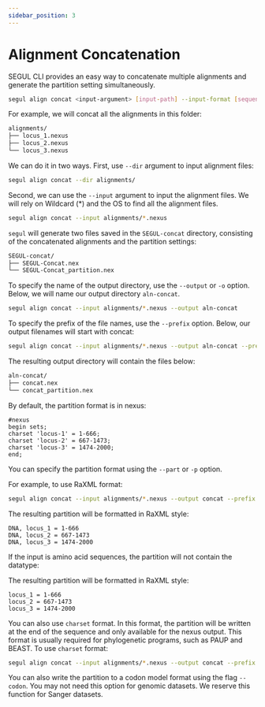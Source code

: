 ```yaml
---
sidebar_position: 3
---
```

# Alignment Concatenation

SEGUL CLI provides an easy way to concatenate multiple alignments and generate the partition setting simultaneously.

```Bash
segul align concat <input-argument> [input-path] --input-format [sequence-format]
```

For example, we will concat all the alignments in this folder:

```Bash
alignments/
├── locus_1.nexus
├── locus_2.nexus
└── locus_3.nexus
```

We can do it in two ways. First, use `--dir` argument to input alignment files:

```Bash
segul align concat --dir alignments/
```

Second, we can use the `--input` argument to input the alignment files. We will rely on Wildcard (*) and the OS to find all the alignment files.

```Bash
segul align concat --input alignments/*.nexus
```

`segul` will generate two files saved in the `SEGUL-concat` directory, consisting of the concatenated alignments and the partition settings:

```Bash
SEGUL-concat/
├── SEGUL-Concat.nex
└── SEGUL-Concat_partition.nex
```

To specify the name of the output directory, use the `--output` or `-o` option. Below, we will name our output directory `aln-concat`.

```Bash
segul align concat --input alignments/*.nexus --output aln-concat
```

To specify the prefix of the file names, use the `--prefix` option. Below, our output filenames will start with concat:

```Bash
segul align concat --input alignments/*.nexus --output aln-concat --prefix concat
```

The resulting output directory will contain the files below:

```Bash
aln-concat/
├── concat.nex
└── concat_partition.nex
```

By default, the partition format is in nexus:

```Text
#nexus
begin sets;
charset 'locus-1' = 1-666;
charset 'locus-2' = 667-1473;
charset 'locus-3' = 1474-2000;
end;
```

You can specify the partition format using the `--part` or `-p` option.

For example, to use RaXML format:

```Bash
segul align concat --input alignments/*.nexus --output concat --prefix concat --part raxml
```

The resulting partition will be formatted in RaXML style:

```Text
DNA, locus_1 = 1-666
DNA, locus_2 = 667-1473
DNA, locus_3 = 1474-2000
```

If the input is amino acid sequences, the partition will not contain the datatype:

The resulting partition will be formatted in RaXML style:

```Text
locus_1 = 1-666
locus_2 = 667-1473
locus_3 = 1474-2000
```

You can also use `charset` format. In this format, the partition will be written at the end of the sequence and only available for the nexus output. This format is usually required for phylogenetic programs, such as PAUP and BEAST. To use `charset` format:

```Bash
segul align concat --input alignments/*.nexus --output concat --prefix concat --part charset
```

You can also write the partition to a codon model format using the flag `--codon`. You may not need this option for genomic datasets. We reserve this function for Sanger datasets.
